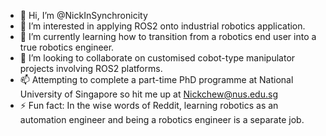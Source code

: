 - 👋 Hi, I’m @NickInSynchronicity
- 👀 I’m interested in applying ROS2 onto industrial robotics application.
- 🌱 I’m currently learning how to transition from a robotics end user into a true robotics engineer.
- 💞️ I’m looking to collaborate on customised cobot-type manipulator projects involving ROS2 platforms.
- 📫 Attempting to complete a part-time PhD programme at National University of Singapore so hit me up at Nickchew@nus.edu.sg
- ⚡ Fun fact: In the wise words of Reddit, learning robotics as an automation engineer and being a robotics engineer is a separate job.

<!---
NickInSynchronicity/NickInSynchronicity is a ✨ special ✨ repository because its `README.md` (this file) appears on your GitHub profile.
You can click the Preview link to take a look at your changes.
--->
